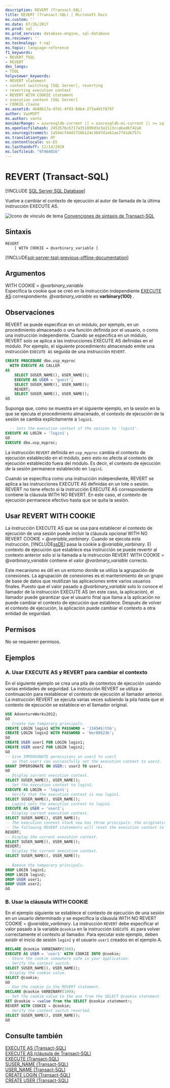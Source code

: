 ```yaml
---
description: REVERT (Transact-SQL)
title: REVERT (Transact-SQL) | Microsoft Docs
ms.custom: ''
ms.date: 07/26/2017
ms.prod: sql
ms.prod_service: database-engine, sql-database
ms.reviewer: ''
ms.technology: t-sql
ms.topic: language-reference
f1_keywords:
- REVERT_TSQL
- REVERT
dev_langs:
- TSQL
helpviewer_keywords:
- REVERT statement
- context switching [SQL Server], reverting
- reverting execution context
- REVERT WITH COOKIE statement
- execution context [SQL Server]
- COOKIE clause
ms.assetid: 4688b17a-dfd1-4f03-8db4-273a401f879f
author: VanMSFT
ms.author: vanto
monikerRange: = azuresqldb-current || = azuresqldb-mi-current || >= sql-server-2016 || >= sql-server-linux-2017||=azure-sqldw-latest
ms.openlocfilehash: 2453576cb717a351899d3e3a3113ccabad6f42a0
ms.sourcegitcommit: 1a544cf4dd2720b124c3697d1e62ae7741db757c
ms.translationtype: HT
ms.contentlocale: es-ES
ms.lasthandoff: 12/14/2020
ms.locfileid: "97464016"
---
```

# <a name="revert-transact-sql"></a>REVERT (Transact-SQL)
[!INCLUDE [SQL Server SQL Database](../../includes/applies-to-version/sql-asdb-asdbmi-asa.md)]   

  Vuelve a cambiar el contexto de ejecución al autor de llamada de la última instrucción EXECUTE AS.  
  
 ![Icono de vínculo de tema](../../database-engine/configure-windows/media/topic-link.gif "Icono de vínculo de tema") [Convenciones de sintaxis de Transact-SQL](../../t-sql/language-elements/transact-sql-syntax-conventions-transact-sql.md)  
  
## <a name="syntax"></a>Sintaxis  
  
```syntaxsql
REVERT  
    [ WITH COOKIE = @varbinary_variable ]  
```  
  
[!INCLUDE[sql-server-tsql-previous-offline-documentation](../../includes/sql-server-tsql-previous-offline-documentation.md)]

## <a name="arguments"></a>Argumentos
 WITH COOKIE = @*varbinary_variable*  
 Especifica la cookie que se creó en la instrucción independiente [EXECUTE AS](../../t-sql/statements/execute-as-transact-sql.md) correspondiente. *\@varbinary_variable* es **varbinary(100)** .  
  
## <a name="remarks"></a>Observaciones  
 REVERT se puede especificar en un módulo, por ejemplo, en un procedimiento almacenado o una función definida por el usuario, o como una instrucción independiente. Cuando se especifica en un módulo, REVERT solo se aplica a las instrucciones EXECUTE AS definidas en el módulo. Por ejemplo, el siguiente procedimiento almacenado emite una instrucción `EXECUTE AS` seguida de una instrucción `REVERT`.  
  
```sql  
CREATE PROCEDURE dbo.usp_myproc   
  WITH EXECUTE AS CALLER  
AS   
    SELECT SUSER_NAME(), USER_NAME();  
    EXECUTE AS USER = 'guest';  
    SELECT SUSER_NAME(), USER_NAME();  
    REVERT;  
    SELECT SUSER_NAME(), USER_NAME();  
GO  
```  
  
 Suponga que, como se muestra en el siguiente ejemplo, en la sesión en la que se ejecuta el procedimiento almacenado, el contexto de ejecución de la sesión se cambia explícitamente a `login1`.  
  
```sql 
  -- Sets the execution context of the session to 'login1'.  
EXECUTE AS LOGIN = 'login1';  
GO  
EXECUTE dbo.usp_myproc;   
```  
  
 La instrucción `REVERT` definida en `usp_myproc` cambia el contexto de ejecución establecido en el módulo, pero esto no afecta al contexto de ejecución establecido fuera del módulo. Es decir, el contexto de ejecución de la sesión permanece establecido en `login1`.  
  
 Cuando se especifica como una instrucción independiente, REVERT se aplica a las instrucciones EXECUTE AS definidas en un lote o sesión. REVERT no tiene efecto si la instrucción EXECUTE AS correspondiente contiene la cláusula WITH NO REVERT. En este caso, el contexto de ejecución permanece efectivo hasta que se quita la sesión.  
  
## <a name="using-revert-with-cookie"></a>Usar REVERT WITH COOKIE  
 La instrucción EXECUTE AS que se usa para establecer el contexto de ejecución de una sesión puede incluir la cláusula opcional WITH NO REVERT COOKIE = @*variable_varbinary*. Cuando se ejecuta esta instrucción, [!INCLUDE[ssDE](../../includes/ssde-md.md)] pasa la cookie a @*variable_varbinary*. El contexto de ejecución que establece esa instrucción se puede revertir al contexto anterior solo si la llamada a la instrucción REVERT WITH COOKIE = @*varbinary_variable* contiene el valor *\@varbinary_variable* correcto.  
  
 Este mecanismo es útil en un entorno donde se utiliza la agrupación de conexiones. La agrupación de conexiones es el mantenimiento de un grupo de base de datos que reutilizan las aplicaciones entre varios usuarios finales. Puesto que el valor pasado a *\@varbinary_variable* solo lo conoce el llamador de la instrucción EXECUTE AS (en este caso, la aplicación), el llamador puede garantizar que el usuario final que llama a la aplicación no puede cambiar el contexto de ejecución que establece. Después de volver el contexto de ejecución, la aplicación puede cambiar el contexto a otra entidad de seguridad.  
  
## <a name="permissions"></a>Permisos  
 No se requieren permisos.  
  
## <a name="examples"></a>Ejemplos  
  
### <a name="a-using-execute-as-and-revert-to-switch-context"></a>A. Usar EXECUTE AS y REVERT para cambiar el contexto  
 En el siguiente ejemplo se crea una pila de contextos de ejecución usando varias entidades de seguridad. La instrucción REVERT se utiliza a continuación para restablecer el contexto de ejecución al llamador anterior. La instrucción REVERT se ejecuta varias veces subiendo la pila hasta que el contexto de ejecución se establece en el llamador original.  
  
```sql  
USE AdventureWorks2012;  
GO  
-- Create two temporary principals.  
CREATE LOGIN login1 WITH PASSWORD = 'J345#$)thb';  
CREATE LOGIN login2 WITH PASSWORD = 'Uor80$23b';  
GO  
CREATE USER user1 FOR LOGIN login1;  
CREATE USER user2 FOR LOGIN login2;  
GO  
-- Give IMPERSONATE permissions on user2 to user1  
-- so that user1 can successfully set the execution context to user2.  
GRANT IMPERSONATE ON USER:: user2 TO user1;  
GO  
-- Display current execution context.  
SELECT SUSER_NAME(), USER_NAME();  
-- Set the execution context to login1.   
EXECUTE AS LOGIN = 'login1';  
-- Verify that the execution context is now login1.  
SELECT SUSER_NAME(), USER_NAME();  
-- Login1 sets the execution context to login2.  
EXECUTE AS USER = 'user2';  
-- Display current execution context.  
SELECT SUSER_NAME(), USER_NAME();  
-- The execution context stack now has three principals: the originating caller, login1, and login2.  
-- The following REVERT statements will reset the execution context to the previous context.  
REVERT;  
-- Display the current execution context.  
SELECT SUSER_NAME(), USER_NAME();  
REVERT;  
-- Display the current execution context.  
SELECT SUSER_NAME(), USER_NAME();  
  
-- Remove the temporary principals.  
DROP LOGIN login1;  
DROP LOGIN login2;  
DROP USER user1;  
DROP USER user2;  
GO  
```  
  
### <a name="b-using-the-with-cookie-clause"></a>B. Usar la cláusula WITH COOKIE  
 En el ejemplo siguiente se establece el contexto de ejecución de una sesión en un usuario determinado y se especifica la cláusula WITH NO REVERT COOKIE = @*variable_varbinary*. La instrucción `REVERT` debe especificar el valor pasado a la variable `@cookie` en la instrucción `EXECUTE AS` para volver correctamente el contexto al llamador. Para ejecutar este ejemplo, deben existir el inicio de sesión `login1` y el usuario `user1` creados en el ejemplo A.  
  
```sql 
DECLARE @cookie VARBINARY(100);  
EXECUTE AS USER = 'user1' WITH COOKIE INTO @cookie;  
-- Store the cookie somewhere safe in your application.  
-- Verify the context switch.  
SELECT SUSER_NAME(), USER_NAME();  
--Display the cookie value.  
SELECT @cookie;  
GO  
-- Use the cookie in the REVERT statement.  
DECLARE @cookie VARBINARY(100);  
-- Set the cookie value to the one from the SELECT @cookie statement.  
SET @cookie = <value from the SELECT @cookie statement>;  
REVERT WITH COOKIE = @cookie;  
-- Verify the context switch reverted.  
SELECT SUSER_NAME(), USER_NAME();  
GO  
```  
  
## <a name="see-also"></a>Consulte también  
 [EXECUTE AS &#40;Transact-SQL&#41;](../../t-sql/statements/execute-as-transact-sql.md)   
 [EXECUTE AS &#40;cláusula de Transact-SQL&#41;](../../t-sql/statements/execute-as-clause-transact-sql.md)   
 [EXECUTE &#40;Transact-SQL&#41;](../../t-sql/language-elements/execute-transact-sql.md)   
 [SUSER_NAME &#40;Transact-SQL&#41;](../../t-sql/functions/suser-name-transact-sql.md)   
 [USER_NAME &#40;Transact-SQL&#41;](../../t-sql/functions/user-name-transact-sql.md)   
 [CREATE LOGIN &#40;Transact-SQL&#41;](../../t-sql/statements/create-login-transact-sql.md)   
 [CREATE USER &#40;Transact-SQL&#41;](../../t-sql/statements/create-user-transact-sql.md)  
  
  
